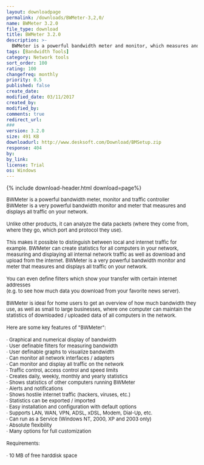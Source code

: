 ```yaml
---
layout: downloadpage
permalink: /downloads/BWMeter-3,2,0/
name: BWMeter 3.2.0
file_type: download
title: BWMeter 3.2.0
description: >-
  BWMeter is a powerful bandwidth meter and monitor, which measures and displays all traffic on your network
tags: [Bandwidth Tools]
category: Network tools
sort_order: 100
rating: 100
changefreq: monthly
priority: 0.5
published: false
create_date: 
modified_date: 03/11/2017
created_by: 
modified_by: 
comments: true
redirect_url: 
### 
version: 3.2.0
size: 491 KB
downloadurl: http://www.desksoft.com/Download/BMSetup.zip
response: 404
by: 
by_link: 
license: Trial 
os: Windows
---
```


{% include download-header.html download=page%}

<p style="fix-download-text !important">
<p><font size="2">BWMeter is a powerful bandwidth meter, monitor and traffic controller <br />
BWMeter is a very powerful bandwidth monitor and meter that measures and displays all traffic on your network. <br />
<br />
Unlike other products, it can analyze the data packets (where they come from, where they go, which port and protocol they use). <br />
<br />
This makes it possible to distinguish between local and internet traffic for example. BWMeter can create statistics for all computers in your network, measuring and displaying all internal network traffic as well as download and upload from the internet. BWMeter is a very powerful bandwidth monitor and meter that measures and displays all traffic on your network. <br />
<br />
You can even define filters which show your transfer with certain internet addresses <br />
(e.g. to see how much data you download from your favorite news server). <br />
<br />
BWMeter is ideal for home users to get an overview of how much bandwidth they use, as well as small to large businesses, where one computer can maintain the statistics of downloaded / uploaded data of all computers in the network. <br />
<br />
Here are some key features of "BWMeter": <br />
<br />
· Graphical and numerical display of bandwidth <br />
· User definable filters for measuring bandwidth <br />
· User definable graphs to visualize bandwidth <br />
· Can monitor all network interfaces / adapters <br />
· Can monitor and display all traffic on the network <br />
· Traffic control, access control and speed limits <br />
· Creates daily, weekly, monthly and yearly statistics <br />
· Shows statistics of other computers running BWMeter <br />
· Alerts and notifications <br />
· Shows hostile internet traffic (hackers, viruses, etc.) <br />
· Statistics can be exported / imported <br />
· Easy installation and configuration with default options <br />
· Supports LAN, WAN, VPN, ADSL, xDSL, Modem, Dial-Up, etc. <br />
· Can run as a Service (Windows NT, 2000, XP and 2003 only) <br />
· Absolute flexibility <br />
· Many options for full customization <br />
<br />
Requirements: <br />
<br />
· 10 MB of free harddisk space</font></p></p>
